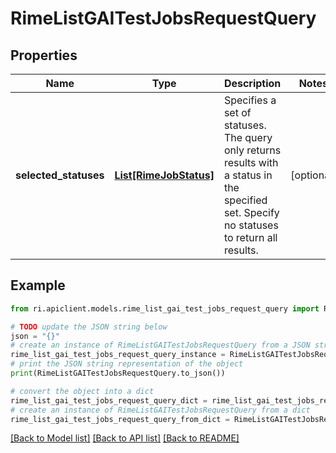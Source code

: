 # RimeListGAITestJobsRequestQuery


## Properties

Name | Type | Description | Notes
------------ | ------------- | ------------- | -------------
**selected_statuses** | [**List[RimeJobStatus]**](RimeJobStatus.md) | Specifies a set of statuses. The query only returns results with a status in the specified set. Specify no statuses to return all results. | [optional] 

## Example

```python
from ri.apiclient.models.rime_list_gai_test_jobs_request_query import RimeListGAITestJobsRequestQuery

# TODO update the JSON string below
json = "{}"
# create an instance of RimeListGAITestJobsRequestQuery from a JSON string
rime_list_gai_test_jobs_request_query_instance = RimeListGAITestJobsRequestQuery.from_json(json)
# print the JSON string representation of the object
print(RimeListGAITestJobsRequestQuery.to_json())

# convert the object into a dict
rime_list_gai_test_jobs_request_query_dict = rime_list_gai_test_jobs_request_query_instance.to_dict()
# create an instance of RimeListGAITestJobsRequestQuery from a dict
rime_list_gai_test_jobs_request_query_from_dict = RimeListGAITestJobsRequestQuery.from_dict(rime_list_gai_test_jobs_request_query_dict)
```
[[Back to Model list]](../README.md#documentation-for-models) [[Back to API list]](../README.md#documentation-for-api-endpoints) [[Back to README]](../README.md)

